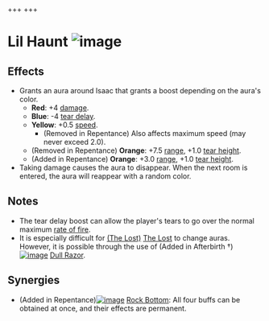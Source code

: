 +++
+++

 # Lil Haunt ![image](/image/Lil_Haunt.png) 


Effects
---------


* Grants an aura around Isaac that grants a boost depending on the aura's color.
	+ **Red**: +4 [damage](/wiki/Damage "Damage").
	+ **Blue**: -4 [tear delay](/wiki/Tear_delay "Tear delay").
	+ **Yellow**: +0.5 [speed](/wiki/Speed "Speed").
		- (Removed in Repentance) Also affects maximum speed (may never exceed 2.0).
	+ (Removed in Repentance) **Orange**: +7.5 [range](/wiki/Range "Range"), +1.0 [tear height](/wiki/Tear_height "Tear height").
	+ (Added in Repentance) **Orange**: +3.0 [range](/wiki/Range "Range"), +1.0 [tear height](/wiki/Tear_height "Tear height").
* Taking damage causes the aura to disappear. When the next room is entered, the aura will reappear with a random color.


Notes
-------


* The tear delay boost can allow the player's tears to go over the normal maximum [rate of fire](/wiki/Tear_delay "Tear delay").
* It is especially difficult for  [(The Lost)](/wiki/The_Lost "The Lost") [The Lost](/wiki/The_Lost "The Lost") to change auras. However, it is possible through the use of (Added in Afterbirth †)[![image](/image/Dull_Razor.png)](/wiki/Dull_Razor "Dull Razor") [Dull Razor](/wiki/Dull_Razor "Dull Razor").


Synergies
-----------


* (Added in Repentance)[![image](/image/Rock_Bottom.png)](/wiki/Rock_Bottom "Rock Bottom") [Rock Bottom](/wiki/Rock_Bottom "Rock Bottom"): All four buffs can be obtained at once, and their effects are permanent.



